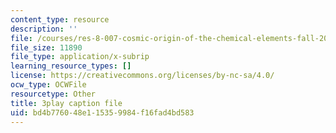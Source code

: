 ```yaml
---
content_type: resource
description: ''
file: /courses/res-8-007-cosmic-origin-of-the-chemical-elements-fall-2019/bd4b776048e115359984f16fad4bd583_-KUXPcs2Di4.srt
file_size: 11890
file_type: application/x-subrip
learning_resource_types: []
license: https://creativecommons.org/licenses/by-nc-sa/4.0/
ocw_type: OCWFile
resourcetype: Other
title: 3play caption file
uid: bd4b7760-48e1-1535-9984-f16fad4bd583
---
```

